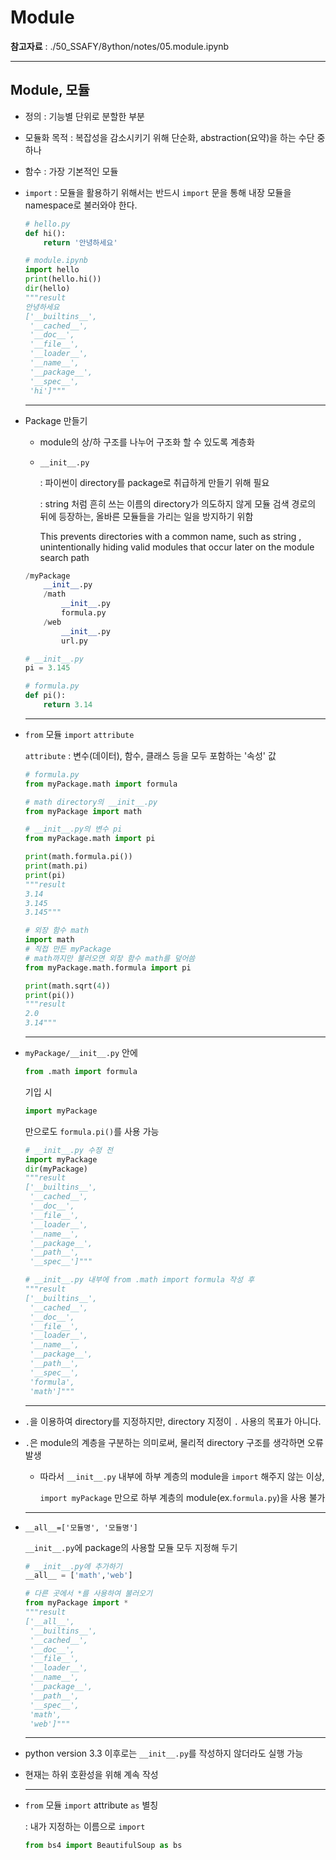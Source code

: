 # Module

 **참고자료** : ./50_SSAFY/8ython/notes/05.module.ipynb

---

## Module, 모듈

- 정의 : 기능별 단위로 분할한 부분

- 모듈화 목적 : 복잡성을 감소시키기 위해 단순화, abstraction(요약)을 하는 수단 중 하나

- 함수 : 가장 기본적인 모듈

- `import` : 모듈을 활용하기 위해서는 반드시 `import` 문을 통해 내장 모듈을 namespace로 불러와야 한다.

  ```python
  # hello.py
  def hi():
      return '안녕하세요'
  
  # module.ipynb
  import hello
  print(hello.hi())
  dir(hello)
  """result
  안녕하세요
  ['__builtins__',
   '__cached__',
   '__doc__',
   '__file__',
   '__loader__',
   '__name__',
   '__package__',
   '__spec__',
   'hi']"""
  ```

  ---

- Package 만들기

  - module의 상/하 구조를 나누어 구조화 할 수 있도록 계층화

  - `__init__.py`

    : 파이썬이 directory를 package로 취급하게 만들기 위해 필요

    : string 처럼 흔히 쓰는 이름의 directory가 의도하지 않게 모듈 검색 경로의 뒤에 등장하는, 올바른 모듈들을 가리는 일을 방지하기 위함

    This prevents directories with a common name, such as string , unintentionally hiding valid modules that occur later on the module search path

  ```python
  /myPackage
      __init__.py
      /math
          __init__.py
          formula.py
      /web
          __init__.py
          url.py
  
  # __init__.py
  pi = 3.145
  
  # formula.py
  def pi():
      return 3.14
  ```

  ---

- `from` 모듈 `import` `attribute`

  `attribute` : 변수(데이터), 함수, 클래스 등을 모두 포함하는 '속성' 값

  ```python
  # formula.py
  from myPackage.math import formula
  
  # math directory의 __init__.py
  from myPackage import math
  
  # __init__.py의 변수 pi
  from myPackage.math import pi
  
  print(math.formula.pi())
  print(math.pi)
  print(pi)
  """result
  3.14
  3.145
  3.145"""
  ```

  ```python
  # 외장 함수 math
  import math
  # 직접 만든 myPackage
  # math까지만 불러오면 외장 함수 math를 덮어씀
  from myPackage.math.formula import pi
  
  print(math.sqrt(4))
  print(pi())
  """result
  2.0
  3.14"""
  ```

  ---

- `myPackage/__init__.py` 안에

  ```python
  from .math import formula
  ```

  기입 시

  ```python
  import myPackage
  ```

  만으로도 `formula.pi()`를 사용 가능

  ```python
  # __init__.py 수정 전
  import myPackage
  dir(myPackage)
  """result
  ['__builtins__',
   '__cached__',
   '__doc__',
   '__file__',
   '__loader__',
   '__name__',
   '__package__',
   '__path__',
   '__spec__']"""
  
  # __init__.py 내부에 from .math import formula 작성 후
  """result
  ['__builtins__',
   '__cached__',
   '__doc__',
   '__file__',
   '__loader__',
   '__name__',
   '__package__',
   '__path__',
   '__spec__',
   'formula',
   'math']"""
  ```

  ---

- `.`을 이용하여 directory를 지정하지만, directory 지정이 `.` 사용의 목표가 아니다.

- `.`은 module의 계층을 구분하는 의미로써, 물리적 directory 구조를 생각하면 오류 발생

  - 따라서 `__init__.py` 내부에 하부 계층의 module을 `import` 해주지 않는 이상,

    `import myPackage` 만으로 하부 계층의 module(ex.`formula.py`)을 사용 불가

  ---

- `__all__=['모듈명', '모듈명']`

  `__init__.py`에 package의 사용할 모듈 모두 지정해 두기

  ```python
  # __init__.py에 추가하기
  __all__ = ['math','web']
  
  # 다른 곳에서 *를 사용하여 불러오기
  from myPackage import *
  """result
  ['__all__',
   '__builtins__',
   '__cached__',
   '__doc__',
   '__file__',
   '__loader__',
   '__name__',
   '__package__',
   '__path__',
   '__spec__',
   'math',
   'web']"""
  ```

  ---

- python version 3.3 이후로는 `__init__.py`를 작성하지 않더라도 실행 가능

- 현재는 하위 호환성을 위해 계속 작성

  ---

- `from` 모듈 `import` attribute `as` 별칭

  : 내가 지정하는 이름으로 `import`

  ```python
  from bs4 import BeautifulSoup as bs
  ```


